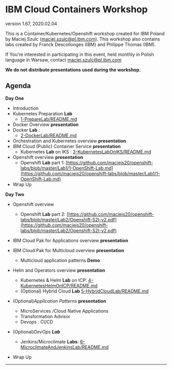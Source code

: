 # IBM Cloud Containers Workshop

version 1.67, 2020.02.04

This is a Container/Kubernetes/Openshift workshop created for IBM Poland by Maciej Szulc (maciej.szulc@pl.ibm.com).
This workshop also contains labs created by  Franck Descollonges (IBM) and Philippe Thomas (IBM).

If You're interested in participating in this event, held monthly in Polish language in Warsaw, contact maciej.szulc@pl.ibm.com

__We do not distribute presentations used during the workshop.__



## Agenda

**Day One**
+ Introduction
+ Kubernetes Preparation **Lab**
  + [1-PrepareLab/README.md](1-PrepareLab/README.md)
+ Docker Overview **presentation**
+ Docker **Lab** :
  + [2-DockerLab/README.md](2-DockerLab/README.md)
+ Orchestration and Kubernetes overview **presentation**
+ IBM Cloud (Public) Container Service **presentation**
  + Kubernetes **Lab** on IKS : [3-KubernetesLabOnIKS/README.md](3-KubernetesLabOnIKS/README.md)
+ Openshift overview **presentation**
	+ Openshift **Lab** part 1:  [https://github.com/maciejs20/openshift-labs/blob/master/Lab1/1-OpenShift-Lab.md](https://github.com/maciejs20/openshift-labs/blob/master/Lab1/1-OpenShift-Lab.md)
+ Wrap Up

**Day Two**
+ Openshift overview
	+ Openshift **Lab** part 2:  [https://github.com/maciejs20/openshift-labs/blob/master/Lab2/Openshift-S2I-v2.pdf](https://github.com/maciejs20/openshift-labs/blob/master/Lab2/Openshift-S2I-v2.pdf)
+ IBM Cloud Pak for Applications overview **presentation**
+ IBM Cloud Pak for Multicloud overview **presentation**
  + Multicloud application patterns **Demo**
+ Helm and Operators overview **presentation**
  + Kubernetes & Helm **Lab** on ICP: [4-KubernetesHelmOnICP/README.md](4-KubernetesHelmOnICP/README.md)
  + (Optional) Hybrid Cloud **Lab** [5-HybridCloudLab/README.md](5-HybridCloudLab/README.md)
+ (Optional)_Application Patterns_ **presentation**
  + MicroServices /Cloud Native Applications
  + Transformation Advisor
  + Devops : CI/CD
+ (Optional)_DevOps **Lab**_
  + Jenkins/Microclimate **Labs**: [6-MicroclimateAndJenkinsLab/README.md](6-MicroclimateAndJenkinsLab/README.md)

+ Wrap Up

---
